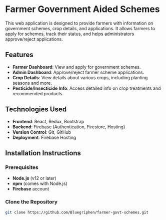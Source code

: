 # Farmer Government Aided Schemes

This web application is designed to provide farmers with information on government schemes, crop details, and applications. It allows farmers to apply for schemes, track their status, and helps administrators approve/reject applications.

## Features
- **Farmer Dashboard**: View and apply for government schemes.
- **Admin Dashboard**: Approve/reject farmer scheme applications.
- **Crop Details**: View details about various crops, including planting seasons and more.
- **Pesticide/Insecticide Info**: Access detailed info on crop treatments and recommended products.

## Technologies Used
- **Frontend**: React, Redux, Bootstrap
- **Backend**: Firebase (Authentication, Firestore, Hosting)
- **Version Control**: Git, GitHub
- **Deployment**: Firebase Hosting

## Installation Instructions

### Prerequisites
- **Node.js** (v12 or later)
- **npm** (comes with Node.js)
- **Firebase** account

### Clone the Repository
```bash
git clone https://github.com/Bluegriphen/farmer-govt-schemes.git
